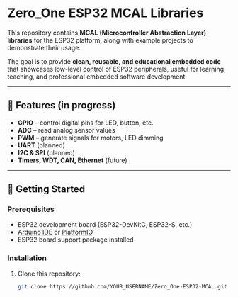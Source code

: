 # Zero_One ESP32 MCAL Libraries

This repository contains **MCAL (Microcontroller Abstraction Layer) libraries** for the ESP32 platform, along with example projects to demonstrate their usage.

The goal is to provide **clean, reusable, and educational embedded code** that showcases low-level control of ESP32 peripherals, useful for learning, teaching, and professional embedded software development.

---

## 📌 Features (in progress)
- **GPIO** – control digital pins for LED, button, etc.
- **ADC** – read analog sensor values
- **PWM** – generate signals for motors, LED dimming
- **UART** (planned)
- **I2C & SPI** (planned)
- **Timers, WDT, CAN, Ethernet** (future)

---

## 🔧 Getting Started

### Prerequisites
- ESP32 development board (ESP32-DevKitC, ESP32-S, etc.)
- [Arduino IDE](https://www.arduino.cc/en/software) or [PlatformIO](https://platformio.org/)
- ESP32 board support package installed

### Installation
1. Clone this repository:
   ```bash
   git clone https://github.com/YOUR_USERNAME/Zero_One-ESP32-MCAL.git
